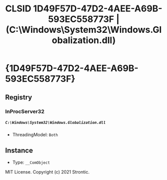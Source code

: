 ﻿---
title: "CLSID 1D49F57D-47D2-4AEE-A69B-593EC558773F | (C:\\Windows\\System32\\Windows.Globalization.dll)"
excerpt: What is COM-Object CLSID 1D49F57D-47D2-4AEE-A69B-593EC558773F?
---

# {1D49F57D-47D2-4AEE-A69B-593EC558773F}


## Registry


### InProcServer32

##### `C:\Windows\System32\Windows.Globalization.dll`
* ThreadingModel: `Both`

## Instance

* Type: `__ComObject`

MIT License. Copyright (c) 2021 Strontic.


